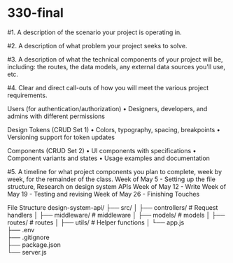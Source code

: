 # 330-final

#1. A description of the scenario your project is operating in.



#2. A description of what problem your project seeks to solve.



#3. A description of what the technical components of your project will be, including: the routes, the data models, any external data sources you'll use, etc.



#4. Clear and direct call-outs of how you will meet the various project requirements.
   
Users (for authentication/authorization)
 • Designers, developers, and admins with different permissions

Design Tokens (CRUD Set 1)
• Colors, typography, spacing, breakpoints
• Versioning support for token updates

Components (CRUD Set 2)
• UI components with specifications
• Component variants and states
• Usage examples and documentation



#5. A timeline for what project components you plan to complete, week by week, for the remainder of the class. 
Week of May 5 - Setting up the file structure, Research on design system APIs
Week of May 12 - Write 
Week of May 19 - Testing and revising
Week of May 26 - Finishing Touches



File Structure
design-system-api/
├── src/
│   ├── controllers/   # Request handlers
│   ├── middleware/    # middleware
│   ├── models/        # models
│   ├── routes/        # routes
│   ├── utils/         # Helper functions
│   └── app.js         
├── .env              
├── .gitignore         
├── package.json      
└── server.js          
